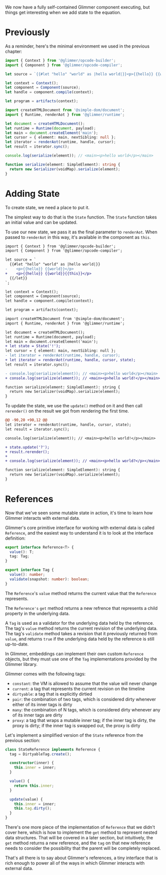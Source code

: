 We now have a fully self-contained Glimmer component executing, but things get interesting when we add state to the equation.

# Previously

As a reminder, here's the minimal environment we used in the previous chapter:

```ts
import { Context } from '@glimmer/opcode-builder';
import { Component } from '@glimmer/opcode-compiler';

let source = `{{#let "hello" "world" as |hello world|}}<p>{{hello}} {{world}}</p>{{/let}}`;

let context = Context();
let component = Component(source);
let handle = component.compile(context);

let program = artifacts(context);

import createHTMLDocument from '@simple-dom/document';
import { Runtime, renderAot } from '@glimmer/runtime';

let document = createHTMLDocument();
let runtime = Runtime(document, payload);
let main = document.createElement('main');
let cursor = { element: main, nextSibling: null };
let iterator = renderAot(runtime, handle, cursor);
let result = iterator.sync();

console.log(serialize(element)); // <main><p>hello world</p></main>

function serialize(element: SimpleElement): string {
  return new Serializer(voidMap).serialize(element);
}
```

# Adding State

To create state, we need a place to put it.

The simplest way to do that is the `State` function. The `State` function takes an initial value and can be updated.

To use our new state, we pass it as the final parameter to `renderAot`. When passed to `renderAot` in this way, it's available in the component as `this`.

```diff
import { Context } from '@glimmer/opcode-builder';
import { Component } from '@glimmer/opcode-compiler';

let source = `
  {{#let "hello" "world" as |hello world|}}
-    <p>{{hello}} {{world}}</p>
+    <p>{{hello}} {{world}}{{this}}</p>
  {{/let}}
`;

let context = Context();
let component = Component(source);
let handle = component.compile(context);

let program = artifacts(context);

import createHTMLDocument from '@simple-dom/document';
import { Runtime, renderAot } from '@glimmer/runtime';

let document = createHTMLDocument();
let runtime = Runtime(document, payload);
let main = document.createElement('main');
+ let state = State('!');
let cursor = { element: main, nextSibling: null };
- let iterator = renderAot(runtime, handle, cursor);
+ let iterator = renderAot(runtime, handle, cursor, state);
let result = iterator.sync();

- console.log(serialize(element)); // <main><p>hello world</p></main>
+ console.log(serialize(element)); // <main><p>hello world!</p></main>

function serialize(element: SimpleElement): string {
  return new Serializer(voidMap).serialize(element);
}
```

To update the state, we use the `update()` method on it and then call `rerender()` on the result we got from rendering the first time.

```diff
@@ -90,20 +90,12 @@
let iterator = renderAot(runtime, handle, cursor, state);
let result = iterator.sync();

console.log(serialize(element)); // <main><p>hello world!</p></main>

+ state.update('?');
+ result.rerender();
+
+ console.log(serialize(element)); // <main><p>hello world?</p></main>

function serialize(element: SimpleElement): string {
  return new Serializer(voidMap).serialize(element);
}
```

# References

Now that we've seen some mutable state in action, it's time to learn how Glimmer interacts with external data.

Glimmer's core primitive interface for working with external data is called `Reference`, and the easiest way to understand it is to look at the interface definition:

```ts
export interface Reference<T> {
  value(): T;
  tag: Tag;
}

export interface Tag {
  value(): number;
  validate(snapshot: number): boolean;
}
```

The `Reference`'s `value` method returns the current value that the `Reference` represents.

The `Reference's` `get` method returns a new refrence that represents a child property in the underlying data.

A `Tag` is used as a validator for the underlying data held by the reference. The tag's `value` method returns the current revision of the underlying data. The tag's `validate` method takes a revision that it previously returned from `value`, and returns `true` if the underlying data held by the reference is still up-to-date.

In Glimmer, embeddings can implement their own custom `Reference` objects, but they must use one of the `Tag` implementations provided by the Glimmer library.

Glimmer comes with the following tags:

- `constant`: the VM is allowed to assume that the value will never change
- `current`: a tag that represents the current revision on the timeline
- `dirtyable`: a tag that is explicitly dirtied
- `pair`: the combination of two tags, which is considered dirty whenever either of its inner tags is dirty
- `many`: the combination of N tags, which is considered dirty whenever any of its inner tags are dirty
- `proxy`: a tag that wraps a mutable inner tag; if the inner tag is dirty, the proxy is dirty; if the inner tag is swapped out, the proxy is dirty

Let's implement a simplified version of the `State` reference from the previous section:

```ts
class StateReference implements Reference {
  tag = DirtyableTag.create();

  constructor(inner) {
    this.inner = inner;
  }

  value() {
    return this.inner;
  }

  update(value) {
    this.inner = inner;
    this.tag.dirty();
  }
}
```

There's one more piece of the implementation of `Reference` that we didn't cover here, which is how to implement the `get` method to represent nested data structures. That will be covered in a later section, but intuitively, the `get` method returns a new reference, and the `tag` on that new reference needs to consider the possibility that the parent will be completely replaced.

That's all there is to say about Glimmer's references, a tiny interface that is rich enough to power all of the ways in which Glimmer interacts with external data.
